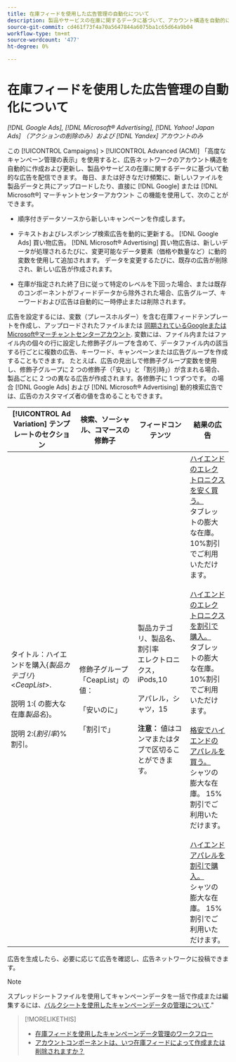```yaml
---
title: 在庫フィードを使用した広告管理の自動化について
description: 製品やサービスの在庫に関するデータに基づいて、アカウント構造を自動的に管理し、動的な広告を配信できる高度なキャンペーン管理について説明します。
source-git-commit: cd461f73f4a70a5647844a6075ba1c65d64a9b04
workflow-type: tm+mt
source-wordcount: '477'
ht-degree: 0%

---
```


# 在庫フィードを使用した広告管理の自動化について

*[!DNL Google Ads], [!DNL Microsoft® Advertising], [!DNL Yahoo! Japan Ads] （アクションの削除のみ）および [!DNL Yandex] アカウントのみ*

この [!UICONTROL Campaigns] > [!UICONTROL Advanced (ACM)] 「高度なキャンペーン管理の表示」を使用すると、広告ネットワークのアカウント構造を自動的に作成および更新し、製品やサービスの在庫に関するデータに基づいて動的な広告を配信できます。 毎日、または好きなだけ頻繁に、新しいファイルを製品データと共にアップロードしたり、直接に [!DNL Google] または [!DNL Microsoft®] マーチャントセンターアカウント この機能を使用して、次のことができます。

* 順序付きデータソースから新しいキャンペーンを作成します。

* テキストおよびレスポンシブ検索広告を動的に更新する。 [!DNL Google Ads] 買い物広告。 [!DNL Microsoft® Advertising] 買い物広告は、新しいデータが処理されるたびに、変更可能なデータ要素（価格や数量など）に動的変数を使用して追加されます。 データを変更するたびに、既存の広告が削除され、新しい広告が作成されます。

* 在庫が指定された終了日に従って特定のレベルを下回った場合、または既存のコンポーネントがフィードデータから除外された場合、広告グループ、キーワードおよび広告は自動的に一時停止または削除されます。

広告を設定するには、変数（プレースホルダー）を含む在庫フィードテンプレートを作成し、アップロードされたファイルまたは [同期されているGoogleまたはMicrosoft®マーチャントセンターアカウント](/help/search-social-commerce/campaign-management/accounts/merchant-account-manage.md). 変数には、ファイル内またはファイル内の個々の行に設定した修飾子グループを含めて、データファイル内の該当する行ごとに複数の広告、キーワード、キャンペーンまたは広告グループを作成することもできます。 たとえば、広告の見出しで修飾子グループ変数を使用し、修飾子グループに 2 つの修飾子（「安い」と「割引時」）が含まれる場合、製品ごとに 2 つの異なる広告が作成されます。各修飾子に 1 つずつです。 の場合 [!DNL Google Ads] および [!DNL Microsoft® Advertising] 動的検索広告では、広告のカスタマイズ者の値を含めることもできます。

| [!UICONTROL Ad Variation] テンプレートのセクション | 検索、ソーシャル、コマースの修飾子 | フィードコンテンツ | 結果の広告 |
|----|----|----|----|
| タイトル：ハイエンドを購入\{<i>製品カテゴリ</i>\} &lt;<i>CeapList</i>>.<br><br>説明 1:\{ の膨大な在庫<i>製品名</i>\}。<br><br>説明 2:\{<i>割引率</i>\}%割引。 | 修飾子グループ「CeapList」の値：<br><br>「安いのに」<br><br>「割引で」 | 製品カテゴリ、製品名、割引率<br>エレクトロニクス，iPods,10<br><br>アパレル，シャツ，15<br><br><b>注意：</b> 値はコンマまたはタブで区切ることができます。 | <u>ハイエンドのエレクトロニクスを安く買う。</u><br>タブレットの膨大な在庫。 10%割引でご利用いただけます。<br><br><u>ハイエンドのエレクトロニクスを割引で購入。</u><br>タブレットの膨大な在庫。 10%割引でご利用いただけます。<br><br><u>格安でハイエンドのアパレルを買う。</u><br>シャツの膨大な在庫。 15%割引でご利用いただけます。<br><br><u>ハイエンドアパレルを割引で購入。</u><br>シャツの膨大な在庫。 15%割引でご利用いただけます。 |

広告を生成したら、必要に応じて広告を確認し、広告ネットワークに投稿できます。

>[!NOTE]
>スプレッドシートファイルを使用してキャンペーンデータを一括で作成または編集するには、[バルクシートを使用したキャンペーンデータの管理について](/help/search-social-commerce/campaign-management/bulksheets/bulksheet-about.md).&quot;

>[!MORELIKETHIS]
>
>* [在庫フィードを使用したキャンペーンデータ管理のワークフロー](inventory-feeds-workflow.md)
>* [アカウントコンポーネントは、いつ在庫フィードによって作成または削除されますか？](when-are-components-created-deleted.md)

